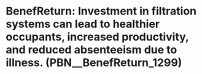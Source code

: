 # BenefReturn: __Investment in filtration systems can lead to healthier occupants, increased productivity, and reduced absenteeism due to illness.__ (PBN__BenefReturn_1299)

